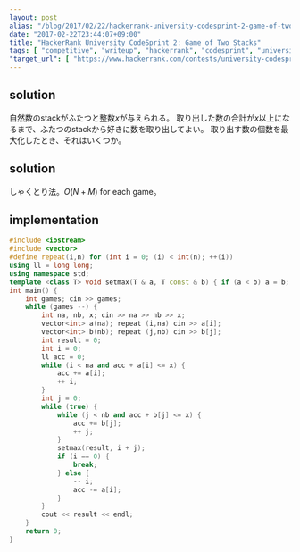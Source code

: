 ```yaml
---
layout: post
alias: "/blog/2017/02/22/hackerrank-university-codesprint-2-game-of-two-stacks/"
date: "2017-02-22T23:44:07+09:00"
title: "HackerRank University CodeSprint 2: Game of Two Stacks"
tags: [ "competitive", "writeup", "hackerrank", "codesprint", "university-codesprint" ]
"target_url": [ "https://www.hackerrank.com/contests/university-codesprint-2/challenges/game-of-two-stacks" ]
---
```


## solution

自然数のstackがふたつと整数$x$が与えられる。
取り出した数の合計が$x$以上になるまで、ふたつのstackから好きに数を取り出してよい。
取り出す数の個数を最大化したとき、それはいくつか。

## solution

しゃくとり法。$O(N + M)$ for each game。

## implementation

``` c++
#include <iostream>
#include <vector>
#define repeat(i,n) for (int i = 0; (i) < int(n); ++(i))
using ll = long long;
using namespace std;
template <class T> void setmax(T & a, T const & b) { if (a < b) a = b; }
int main() {
    int games; cin >> games;
    while (games --) {
        int na, nb, x; cin >> na >> nb >> x;
        vector<int> a(na); repeat (i,na) cin >> a[i];
        vector<int> b(nb); repeat (j,nb) cin >> b[j];
        int result = 0;
        int i = 0;
        ll acc = 0;
        while (i < na and acc + a[i] <= x) {
            acc += a[i];
            ++ i;
        }
        int j = 0;
        while (true) {
            while (j < nb and acc + b[j] <= x) {
                acc += b[j];
                ++ j;
            }
            setmax(result, i + j);
            if (i == 0) {
                break;
            } else {
                -- i;
                acc -= a[i];
            }
        }
        cout << result << endl;
    }
    return 0;
}
```
